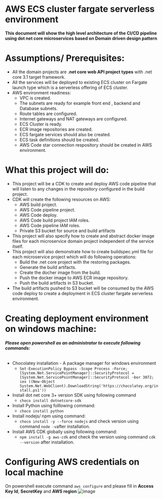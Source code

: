 # AWS ECS cluster fargate serverless environment
**This document will show the high level architecture of the CI/CD pipeline using dot net core microservices based on Domain driven design pattern**

# Assumptions/ Prerequisites:
* All the domain projects are **.net core web API project types** with .net core 3.1 target framework.
* All the services will be deployed to existing ECS cluster on Fargate launch type which is a serverless offering of ECS cluster.
* AWS environment readiness:
  * VPC is created.
  * The subnets are ready for example front end , backend and Database subnets.
  * Route tables are configured.
  * Internet gateways and NAT gateways are configured.
  * ECS Cluster is ready.
  * ECR image repositories are created.
  * ECS fargate services should also be created.
  * ECS task definitions should be created.
  * AWS Code star connection respository should be created in AWS environment.

# What this project will do:
* This project will be a CDK to create and deploy AWS code pipeline that will listen to any changes in the repository configured in the build project.
* CDK will create the following resources on AWS:
  * AWS build project.
  * AWS Code pipeline project.
  * AWS Code deploy.
  * AWS Code build project IAM roles.
  * AWS Code pipeline IAM roles.
  * Private S3 bucket for source and build artifacts
* This project will also specify how to create and abstract docker image files for each microservice domain project independent of the service itself.
* This project will also demonstrate how to create buildspec.yml file for each microservice project which will do following operations:
  * Build the .net core project with the restoring packages.
  * Generate the build artifacts.
  * Create the docher image from the build.
  * Push the docker image to AWS ECR image repository.
  * Push the build artifacts in S3 bucket.
* The build artifacts pushed to S3 bucket will be consumed by the AWS code deploy to create a deployment in ECS cluster fargate serverless environment.

# Creating deployment environment on windows machine:
 ###### **Please open powershell as an administrator to execute following commands:**
* Chocolatey installation - A package manager for windows environment
  * `Set-ExecutionPolicy Bypass -Scope Process -Force; [System.Net.ServicePointManager]::SecurityProtocol = [System.Net.ServicePointManager]::SecurityProtocol -bor 3072; iex ((New-Object System.Net.WebClient).DownloadString('https://chocolatey.org/install.ps1'))`
* Install dot net core 3+ version SDK using following command
   *  `choco install dotnetcore-sdk`
* Install Python using folllowing command:
   * `choco install python`
* Install nodejs/ npm using command:
   * `choco install -y --force nodejs` and check version using command `node -v`after installation.
 * Install AWS CDK globally using following command:
   * `npm install -g aws-cdk` and check the version using command `cdk --version` after installation.

# Configuring AWS credentials on local machine
On powershell execute command `aws configure` and please fill in **Access Key Id**, **SecretKey** and **AWS region**
![image](https://user-images.githubusercontent.com/20775313/114186138-1e5b2080-9964-11eb-974f-a8c76772f93a.png)

